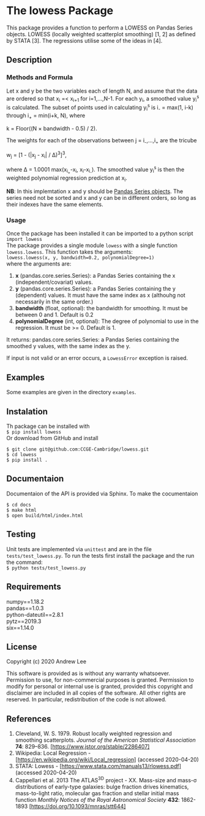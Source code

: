 # The lowess Package
This package provides a function to perform a LOWESS on Pandas Series objects. 
LOWESS (locally weighted scatterplot smoothing) \[1, 2\] as defined by STATA \[3\].
The regressions utilise some of the ideas in \[4\].



## Description



### Methods and Formula
Let x and y be the two variables each of length N, and assume that the data are ordered so that x<sub>i</sub> =< x<sub>i+1</sub> for i=1,...,N-1.
For each y<sub>i</sub>, a smoothed value y<sub>i</sub><sup>s</sup> is calculated.
The subset of points used in calculating y<sub>i</sub><sup>s</sup> is  i<sub>-</sub> = max(1, i-k) through i<sub>+</sub> = min(i+k, N), where  

k = Floor((N × bandwidth - 0.5) / 2).  

The weights for each of the observations between j = i<sub>-</sub>,...,i<sub>+</sub> are the tricube  

w<sub>j</sub> = [1 - (|x<sub>j</sub> - x<sub>i</sub>| / ∆)<sup>3</sup>]<sup>3</sup>,  

where ∆ = 1.0001 max(x<sub>i<sub>+</sub></sub>-x<sub>i</sub>, x<sub>i</sub>-x<sub>i<sub>-</sub></sub>).
The smoothed value y<sub>i</sub><sup>s</sup> is then the weighted polynomial regression prediction at x<sub>i</sub>.

**NB**: In this implemtation x and y should be [Pandas Series objects](https://pandas.pydata.org/pandas-docs/stable/reference/api/pandas.Series.html "Pandas Series").
The series need not be sorted and x and y can be in different orders, so long as their indexes have the same elements. 



### Usage
Once the package has been installed it can be imported to a python script  
`import lowess`  
The package provides a single module `lowess` with a single function `lowess.lowess`.
This function takes the arguments:  
`lowess.lowess(x, y, bandwidth=0.2, polynomialDegree=1)`  
where the arguments are:
1. **x** (pandas.core.series.Series): a Pandas Series containing the x (independent/covariat) values.
2. **y** (pandas.core.series.Series): a Pandas Series containing the y (dependent) values. It must have the same index as x (althouhg not necessarily in the same order.)
3. **bandwidth** (float, optional): the bandwidth for smoothing. It must be between 0 and 1. Default is 0.2
4. **polynomialDegree** (int, optional): The degree of polynomial to use in the regression. It must be >= 0. Default is 1.

It returns:
pandas.core.series.Series: a Pandas Series containing the smoothed y values, with the same index as the y.

If input is not valid or an error occurs, a `LowessError` exception is raised.



## Examples
Some examples are given in the directory `examples`.



## Instalation
Th package can be installed with  
`$ pip install lowess`  
Or download from GitHub and install 

    $ git clone git@github.com:CCGE-Cambridge/lowess.git
    $ cd lowess
    $ pip install .



## Documentaion
Documentaion of the API is provided via Sphinx.
To make the cocumentaion

    $ cd docs
    $ make html
    $ open build/html/index.html



## Testing
Unit tests are implemented via `unittest` and are in the file `tests/test_lowess.py`.
To run the tests first install the package and the run the command:  
`$ python tests/test_lowess.py`



## Requirements
numpy==1.18.2  
pandas==1.0.3  
python-dateutil==2.8.1  
pytz==2019.3  
six==1.14.0  



## License
Copyright (c) 2020 Andrew Lee

This software is provided as is without any warranty whatsoever.
Permission to use, for non-commercial purposes is granted.
Permission to modify for personal or internal use is granted,
provided this copyright and disclaimer are included in all
copies of the software. All other rights are reserved.
In particular, redistribution of the code is not allowed.



## References
1. Cleveland, W. S. 1979. Robust locally weighted regression and smoothing scatterplots. *Journal of the American Statistical Association* **74**: 829–836. [https://www.jstor.org/stable/2286407]
2. Wikipedia: Local Regression - [https://en.wikipedia.org/wiki/Local_regression] (accessed 2020-04-20)
3. STATA: Lowess - [https://www.stata.com/manuals13/rlowess.pdf] (accessed 2020-04-20)
4. Cappellari et al. 2013 The ATLAS<sup>3D</sup> project - XX. Mass-size and mass-&sigma; distributions of early-type galaxies: bulge fraction drives kinematics, mass-to-light ratio, molecular gas fraction and stellar initial mass function *Monthly Notices of the Royal Astronomical Society* **432**: 1862-1893 [https://doi.org/10.1093/mnras/stt644]